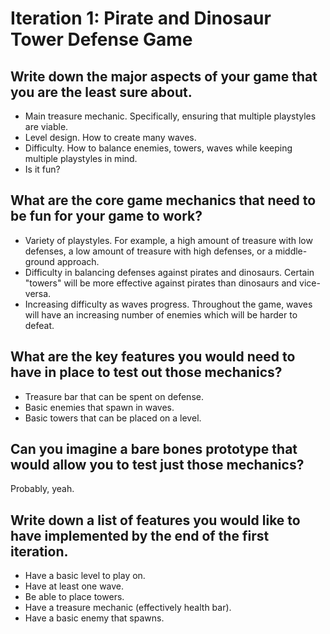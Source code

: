 # Iteration 1: Pirate and Dinosaur Tower Defense Game

## Write down the major aspects of your game that you are the least sure about.
* Main treasure mechanic. Specifically, ensuring that multiple playstyles are viable.
* Level design. How to create many waves.
* Difficulty. How to balance enemies, towers, waves while keeping multiple playstyles in mind.
* Is it fun?

## What are the core game mechanics that need to be fun for your game to work?
* Variety of playstyles. For example, a high amount of treasure with low defenses, a low amount of treasure with high defenses, or a middle-ground approach.
* Difficulty in balancing defenses against pirates and dinosaurs. Certain "towers" will be more effective against pirates than dinosaurs and vice-versa.
* Increasing difficulty as waves progress. Throughout the game, waves will have an increasing number of enemies which will be harder to defeat.

## What are the key features you would need to have in place to test out those mechanics?
* Treasure bar that can be spent on defense.
* Basic enemies that spawn in waves.
* Basic towers that can be placed on a level.

## Can you imagine a bare bones prototype that would allow you to test just those mechanics?
Probably, yeah.

## Write down a list of features you would like to have implemented by the end of the first iteration.
* Have a basic level to play on.
* Have at least one wave.
* Be able to place towers.
* Have a treasure mechanic (effectively health bar).
* Have a basic enemy that spawns.
